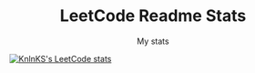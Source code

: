 <p align="center">
 <h1 align="center">LeetCode Readme Stats</h1>
 <p align="center">My stats</p>
</p>



[![KnlnKS's LeetCode stats](https://leetcode-stats-six.vercel.app/?username=KnlnKS)](https://github.com/KnlnKS/leetcode-stats)
